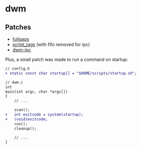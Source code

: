 # dwm

## Patches

- [fullgaps](https://dwm.suckless.org/patches/fullgaps/)
- [script_tags](https://dwm.suckless.org/patches/script_tags/) (with fifo removed for ipc)
- [dwm-ipc](https://github.com/mihirlad55/dwm-ipc)

Plus, a small patch was made to run a command on startup:

```diff
// config.h
+ static const char startup[] = "$HOME/scripts/startup.sh";

// dwm.c
int
main(int argc, char *argv[])
{
	// ...

	scan();
+	int exitcode = system(startup);
+	(void)exitcode;
	run();
	cleanup();

	// ...
}
```
